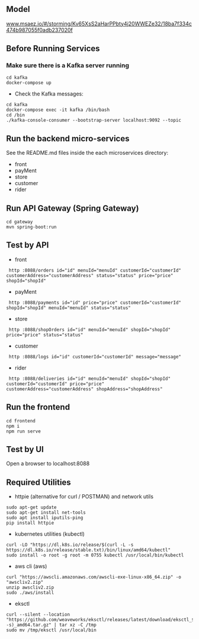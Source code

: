 # 

## Model
www.msaez.io/#/storming/Kv65XsS2aHarPPbty4j20WWEZe32/18ba7f334c474b987055f0adb237020f

## Before Running Services
### Make sure there is a Kafka server running
```
cd kafka
docker-compose up
```
- Check the Kafka messages:
```
cd kafka
docker-compose exec -it kafka /bin/bash
cd /bin
./kafka-console-consumer --bootstrap-server localhost:9092 --topic
```

## Run the backend micro-services
See the README.md files inside the each microservices directory:

- front
- payMent
- store
- customer
- rider


## Run API Gateway (Spring Gateway)
```
cd gateway
mvn spring-boot:run
```

## Test by API
- front
```
 http :8088/orders id="id" menuId="menuId" customerId="customerId" customerAddress="customerAddress" status="status" price="price" shopId="shopId" 
```
- payMent
```
 http :8088/payments id="id" price="price" customerId="customerId" shopId="shopId" menuId="menuId" status="status" 
```
- store
```
 http :8088/shopOrders id="id" menuId="menuId" shopId="shopId" price="price" status="status" 
```
- customer
```
 http :8088/logs id="id" customerId="customerId" message="message" 
```
- rider
```
 http :8088/deliveries id="id" menuId="menuId" shopId="shopId" customerId="customerId" price="price" customerAddress="customerAddress" shopAddress="shopAddress" 
```


## Run the frontend
```
cd frontend
npm i
npm run serve
```

## Test by UI
Open a browser to localhost:8088

## Required Utilities

- httpie (alternative for curl / POSTMAN) and network utils
```
sudo apt-get update
sudo apt-get install net-tools
sudo apt install iputils-ping
pip install httpie
```

- kubernetes utilities (kubectl)
```
curl -LO "https://dl.k8s.io/release/$(curl -L -s https://dl.k8s.io/release/stable.txt)/bin/linux/amd64/kubectl"
sudo install -o root -g root -m 0755 kubectl /usr/local/bin/kubectl
```

- aws cli (aws)
```
curl "https://awscli.amazonaws.com/awscli-exe-linux-x86_64.zip" -o "awscliv2.zip"
unzip awscliv2.zip
sudo ./aws/install
```

- eksctl 
```
curl --silent --location "https://github.com/weaveworks/eksctl/releases/latest/download/eksctl_$(uname -s)_amd64.tar.gz" | tar xz -C /tmp
sudo mv /tmp/eksctl /usr/local/bin
```

